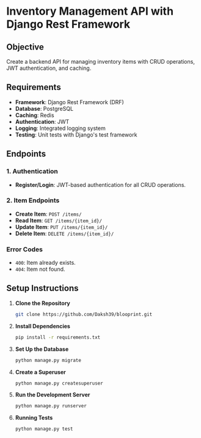 # Inventory Management API with Django Rest Framework

## Objective
Create a backend API for managing inventory items with CRUD operations, JWT authentication, and caching.

## Requirements
- **Framework**: Django Rest Framework (DRF)
- **Database**: PostgreSQL
- **Caching**: Redis
- **Authentication**: JWT
- **Logging**: Integrated logging system
- **Testing**: Unit tests with Django's test framework

## Endpoints

### 1. Authentication
- **Register/Login**: JWT-based authentication for all CRUD operations.

### 2. Item Endpoints
- **Create Item**: `POST /items/`
- **Read Item**: `GET /items/{item_id}/`
- **Update Item**: `PUT /items/{item_id}/`
- **Delete Item**: `DELETE /items/{item_id}/`

### Error Codes
- `400`: Item already exists.
- `404`: Item not found.

## Setup Instructions
1. **Clone the Repository**
   ```bash
   git clone https://github.com/Daksh39/blooprint.git

2. **Install Dependencies**
    ```bash
    pip install -r requirements.txt

3. **Set Up the Database**
   ```bash
   python manage.py migrate

4. **Create a Superuser**
    ```bash
    python manage.py createsuperuser

5. **Run the Development Server**
    ```bash
    python manage.py runserver

6. **Running Tests**
   ```bash
   python manage.py test
